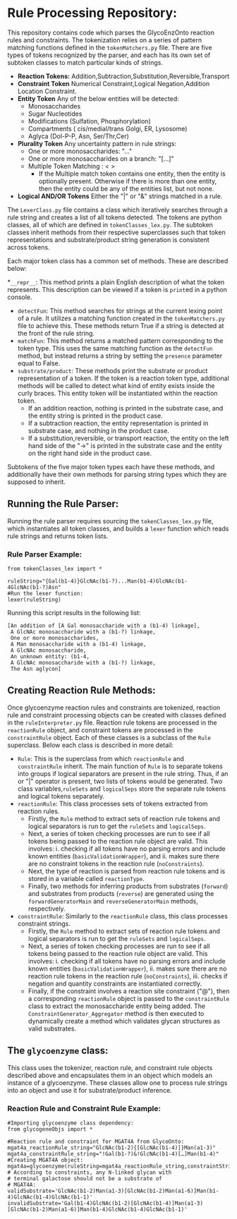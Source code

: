 # Rule Processing Repository:

This repository contains code which parses the GlycoEnzOnto reaction rules and constraints.  The tokenization relies on a series of pattern matching functions defined in the ```tokenMatchers.py``` file.  There are five types of tokens recognized by the parser, and each has its own set of subtoken classes to match particular kinds of strings.


* **Reaction Tokens:** Addition,Subtraction,Substitution,Reversible,Transport
* **Constraint Token** Numerical Constraint,Logical Negation,Addition Location Constraint.
* **Entity Token** Any of the below entities will be detected:
  - Monosaccharides
  - Sugar Nucleotides
  - Modifications (Sulfation, Phosphorylation)
  - Compartments ( cis/medial/trans Golgi, ER, Lysosome)
  - Aglyca (Dol-P-P, Asn, Ser/Thr,Cer)
* **Plurality Token** Any uncertainty pattern in rule strings:
  - One or more monosaccharides: "..."
  - One or more monosaccharides on a branch: "[...]"
  - Multiple Token Matching : <  >
    + If the Multiple match token contains one entity, then the entity is optionally
      present.  Otherwise if there is more than one entity, then the entity could be
      any of the entities list, but not none.
* **Logical AND/OR Tokens** Either the "|" or "&" strings matched in a rule.

The ```LexerClass.py``` file contains a class which iteratively searches through a rule string and creates a list of all tokens detected.  The tokens are python classes, all of which are defined in ```tokenClasses_lex.py```.  The subtoken classes inherit methods from their respective superclasses such that token representations and substrate/product string generation is consistent across tokens.  

Each major token class has a common set of methods.  These are described below:

*```__repr__```: This method prints a plain English description of what the token represents.  This description can be viewed if a token is ```print```ed in a python console.
* ```detectFun```: This method searches for strings at the current lexing point of a rule. It utilizes a matching function created in the ```tokenMatchers.py``` file to achieve this.  These methods return True if a string is detected at the front of the rule string.
* ```matchFun```: This method returns a matched pattern corresponding to the token type.  This uses the same matching function as the ```detectFun``` method, but instead returns a string by setting the ```presence``` parameter equal to False.
* ```substrate/product```: These methods print the substrate or product representation of a token.  If the token is a reaction token type, additional methods will be called to detect what kind of entity exists inside the curly braces.  This entity token will be instantiated within the reaction token.  
  * If an addition reaction, nothing is printed in the substrate case, and the entity string is printed in the product case.
  * If a subtraction reaction, the entity representation is printed in substrate case, and nothing in the product case.
  * If a substitution,reversible, or transport reaction, the entity on the left hand side of the "->" is printed in the substrate case and the entity on the right hand side in the product case.

Subtokens of the five major token types each have these methods, and additionally have their own methods for parsing string types which they are supposed to inherit. 


## Running the Rule Parser:

Running the rule parser requires sourcing the ```tokenClasses_lex.py``` file, which instantiates all token classes, and builds a ```lexer``` function which reads rule strings and returns token lists.

### Rule Parser Example:

```
from tokenClasses_lex import *

ruleString="{Gal(b1-4)}GlcNAc(b1-?)...Man(b1-4)GlcNAc(b1-4GlcNAc(b1-?)Asn"
#Run the lexer function:
lexer(ruleString)
```

Running this script results in the following list:

```
[An addition of [A Gal monosaccharide with a (b1-4) linkage],
 A GlcNAc monosaccharide with a (b1-?) linkage,
 One or more monosaccharides,
 A Man monosaccharide with a (b1-4) linkage,
 A GlcNAc monosaccharide,
 An unknown entity: (b1-4,
 A GlcNAc monosaccharide with a (b1-?) linkage,
 The Asn aglycon]
```

## Creating Reaction Rule Methods:

Once glycoenzyme reaction rules and constraints are tokenized, reaction rule and constraint processing objects can be created with classes defined in the `ruleInterpreter.py` file.  Reaction rule tokens are processed in the `reactionRule` object, and constraint tokens are processed in the `constraintRule` object.  Each of these classes is a subclass of the `Rule` superclass.  Below each class is described in more detail:

* `Rule`: This is the superclass from which `reactionRule` and `constraintRule` inherit.  The main function of `Rule` is to separate tokens into groups if logical separators are present in the rule string.  Thus, if an or "|" operator is present, two lists of tokens would be generated.  Two class variables,`ruleSets`  and `logicalSeps` store the separate rule tokens and logical tokens separately.
* `reactionRule`: This class processes sets of tokens extracted from reaction rules.
  + Firstly, the `Rule` method to extract sets of reaction rule tokens and logical separators is run to get the `ruleSets` and `logicalSeps`.
  + Next, a series of token checking processes are run to see if all tokens being passed to the reaction rule object are valid.  This involves:
    i. checking if all tokens have no parsing errors and include known entities (`basicValidationWrapper`), and
    ii. makes sure there are no constraint tokens in the reaction rule (`noConstraints`).
  + Next, the type of reaction is parsed from reaction rule tokens and is stored in a variable called `reactionType`.
  + Finally, two methods for inferring products from substrates (`forward`) and substrates from products (`reverse`) are generated using the `forwardGeneratorMain` and `reverseGeneratorMain` methods, respectively.
* `constraintRule`: Similarly to the `reactionRule` class, this class processes constraint strings.
  * Firstly, the `Rule` method to extract sets of reaction rule tokens and logical separators is run to get the `ruleSets` and `logicalSeps`.
  * Next, a series of token checking processes are run to see if all tokens being passed to the reaction rule object are valid.  This involves:
    i. checking if all tokens have no parsing errors and include known entities (`basicValidationWrapper`),
    ii. makes sure there are no reaction rule tokens in the reaction rule (`noConstraints`), 
    iii. checks if negation and quantity constraints are instantiated correctly.
  * Finally, if the constraint involves a reaction site constraint ("@"), then a corresponding `reactionRule` object is passed to the `constraintRule` class to extract the monosaccharide entity being added.  The `ConstraintGenerator_Aggregator` method is then executed to dynamically create a method which validates glycan structures as valid substrates. 
  
## The `glycoenzyme` class:

This class uses the tokenizer, reaction rule, and constraint rule objects described above and encapsulates them in an object which models an instance of a glycoenzyme.  These classes allow one to process rule strings into an object and use it for substrate/product inference. 

### Reaction Rule and Constraint Rule Example:

```
#Importing glycoenzyme class dependency:
from glycogeneObjs import *

#Reaction rule and constraint for MGAT4A from GlycoOnto:
mgat4a_reactionRule_string="GlcNAc(b1-2){[GlcNAc(b1-4)]}Man(a1-3)"
mgat4a_constraintRule_string="!Gal(b1-?)&!GlcNAc(b1-4)[…]Man(b1-4)"
#Creating MGAT4A object:
mgat4a=glycoenzyme(ruleString=mgat4a_reactionRule_string,constraintString=mgat4a_constraintRule_string)
# According to constraints, any N-linked glycan with
# terminal galactose should not be a substrate of 
# MGAT4A:
validSubstrate='GlcNAc(b1-2)Man(a1-3)[GlcNAc(b1-2)Man(a1-6)]Man(b1-4)GlcNAc(b1-4)GlcNAc(b1-1)'
invalidSubstrate='Gal(b1-4)GlcNAc(b1-2)[GlcNAc(b1-4)]Man(a1-3)[GlcNAc(b1-2)Man(a1-6)]Man(b1-4)GlcNAc(b1-4)GlcNAc(b1-1)'
```
